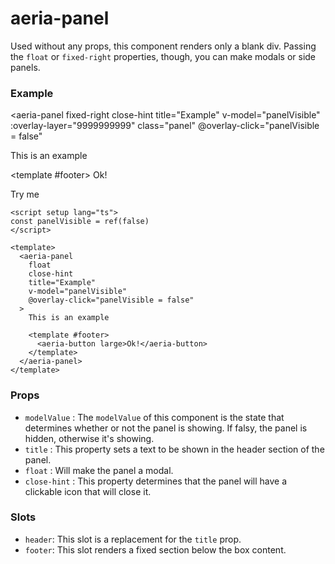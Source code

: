 <script setup lang="ts">
import { ref } from 'vue'
import { AeriaPanel, AeriaButton } from 'aeria-ui'
import ResultBox from '../../src/components/result-box.vue'

const panelVisible = ref(false)
</script>

<style scoped>
:deep(.panel) > * {
  z-index: 9999999;
}
</style>

# aeria-panel

Used without any props, this component renders only a blank div. Passing the `float` or `fixed-right` properties, though, you can make modals or side panels.

### Example

<aeria-panel
  fixed-right
  close-hint
  title="Example"
  v-model="panelVisible"
  :overlay-layer="9999999999"
  class="panel"
  @overlay-click="panelVisible = false"
>
  This is an example

  <template #footer>
    <aeria-button large>Ok!</aeria-button>
  </template>
</aeria-panel>

<result-box>
  <aeria-button @click="panelVisible = true">
   Try me
  </aeria-button>
</result-box>

```vue
<script setup lang="ts">
const panelVisible = ref(false)
</script>

<template>
  <aeria-panel
    float
    close-hint
    title="Example"
    v-model="panelVisible"
    @overlay-click="panelVisible = false"
  >
    This is an example

    <template #footer>
      <aeria-button large>Ok!</aeria-button>
    </template>
  </aeria-panel>
</template>
```

### Props

- `modelValue` <Badge type="tip" text="any?" />: The `modelValue` of this component is the state that determines whether or not the panel is showing. If falsy, the panel is hidden, otherwise it's showing.
- `title` <Badge type="tip" text="string?" />: This property sets a text to be shown in the header section of the panel.
- `float` <Badge type="tip" text="boolean?" />: Will make the panel a modal.
- `close-hint` <Badge type="tip" text="boolean?" />: This property determines that the panel will have a clickable icon that will close it.

### Slots

- `header`: This slot is a replacement for the `title` prop.
- `footer`: This slot renders a fixed section below the box content.

